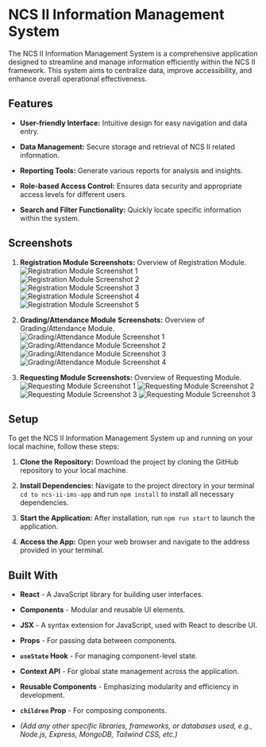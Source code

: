 # NCS II Information Management System

The NCS II Information Management System is a comprehensive application designed to streamline and manage information efficiently within the NCS II framework. This system aims to centralize data, improve accessibility, and enhance overall operational effectiveness.

## Features

* **User-friendly Interface:** Intuitive design for easy navigation and data entry.

* **Data Management:** Secure storage and retrieval of NCS II related information.

* **Reporting Tools:** Generate various reports for analysis and insights.

* **Role-based Access Control:** Ensures data security and appropriate access levels for different users.

* **Search and Filter Functionality:** Quickly locate specific information within the system.

## Screenshots

1. **Registration Module Screenshots:** Overview of Registration Module.
![Registration Module Screenshot 1](frontend/screenshots/student1sc.png)
![Registration Module Screenshot 2](frontend/screenshots/student2sc.png)
![Registration Module Screenshot 3](frontend/screenshots/student3sc.png)
![Registration Module Screenshot 4](frontend/screenshots/studentmobile1sc.png)
![Registration Module Screenshot 5](frontend/screenshots/studentmobile2sc.png)

3. **Grading/Attendance Module Screenshots:** Overview of Grading/Attendance Module.
![Grading/Attendance Module Screenshot 1](frontend/screenshots/grade1sc.png)
![Grading/Attendance Module Screenshot 2](frontend/screenshots/grade2sc.png)
![Grading/Attendance Module Screenshot 3](frontend/screenshots/grade3sc.png)
![Grading/Attendance Module Screenshot 4](frontend/screenshots/attendancemobile1sc.png)

4. **Requesting Module Screenshots:** Overview of Requesting Module.
![Requesting Module Screenshot 1](frontend/screenshots/request1sc.png)
![Requesting Module Screenshot 2](frontend/screenshots/request2sc.png)
![Requesting Module Screenshot 3](frontend/screenshots/request3sc.png)
![Requesting Module Screenshot 3](frontend/screenshots/requestmobile1sc.png)

## Setup

To get the NCS II Information Management System up and running on your local machine, follow these steps:

1. **Clone the Repository:** Download the project by cloning the GitHub repository to your local machine.

2. **Install Dependencies:** Navigate to the project directory in your terminal `cd to ncs-ii-ims-app` and run `npm install` to install all necessary dependencies.

3. **Start the Application:** After installation, run `npm run start` to launch the application.

4. **Access the App:** Open your web browser and navigate to the address provided in your terminal.

## Built With

* **React** - A JavaScript library for building user interfaces.

* **Components** - Modular and reusable UI elements.

* **JSX** - A syntax extension for JavaScript, used with React to describe UI.

* **Props** - For passing data between components.

* **`useState` Hook** - For managing component-level state.

* **Context API** - For global state management across the application.

* **Reusable Components** - Emphasizing modularity and efficiency in development.

* **`children` Prop** - For composing components.

* *(Add any other specific libraries, frameworks, or databases used, e.g., Node.js, Express, MongoDB, Tailwind CSS, etc.)*
